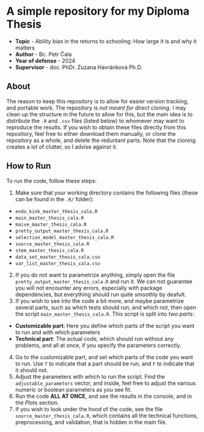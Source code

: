 # A simple repository for my Diploma Thesis
* **Topic** - Ability bias in the returns to schooling: How large it is and why it matters
* **Author** - Bc. Petr Čala
* **Year of defense** - 2024
* **Supervisor** - doc. PhDr. Zuzana Havránková Ph.D.

## About

The reason to keep this repository is to allow for easier version tracking, and portable work. The repository is *not meant for direct cloning*. I may clean up the structure in the future to allow for this, but the main idea is to distribute the `.R` and `.csv` files (listed below) to whomever may want to reproduce the results. If you wish to obtain these files directly from this repository, feel free to either download them manually, or clone the repository as a whole, and delete the reduntant parts. Note that the cloning creates a lot of clutter, so I advise against it.

## How to Run
To run the code, follow these steps:

1. Make sure that your working directory contains the following files (these can be found in the `.R/` folder):
  - `endo_kink_master_thesis_cala.R`
  - `main_master_thesis_cala.R`
  - `maive_master_thesis_cala.R`
  - `pretty_output_master_thesis_cala.R`
  - `selection_model_master_thesis_cala.R`
  - `source_master_thesis_cala.R`
  - `stem_master_thesis_cala.R`
  - `data_set_master_thesis_cala.csv`
  - `var_list_master_thesis_cala.csv`
2. If you do not want to parametrize anything, simply open the file `pretty_output_master_thesis_cala.R` and run it. We can not guarantee you will not encounter any errors, especially with package dependencies, but everything should run quite smoothly by deafult.
3. If you wish to see into the code a bit more, and maybe parametrize several parts, such as which tests should run, and which not, then open the script `main_master_thesis_cala.R`. This script is split into *two parts*:
  - **Customizable part**: Here you define which parts of the script you want to run and with which parameters
  - **Technical part**: The actual code, which should run without any problems, and all at once, if you specify the parameters correctly.
4. Go to the customizable part, and set which parts of the code you want to run. Use `T` to indicate that a part should be run, and `F` to indicate that it should not.
5. Adjust the parameters with which to run the script. Find the `adjustable_parameters` vector, and inside, feel free to adjust the various numeric or boolean parameters as you see fit.
6. Run the code **ALL AT ONCE**, and see the results in the console, and in the *Plots* section.
7. If you wish to look under the hood of the code, see the file `source_master_thesis_cala.R`, which contains all the technical functions, preprocessing, and validation, that is hidden in the main file.

